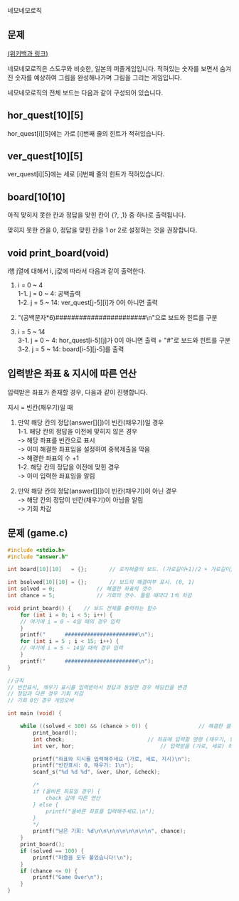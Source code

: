  네모네모로직
## 문제
[(위키백과 링크)](https://ko.wikipedia.org/wiki/%EB%85%B8%EB%85%B8%EA%B7%B8%EB%9E%A8_)

네모네모로직은 스도쿠와 비슷한, 일본의 퍼즐게임입니다. 적혀있는 숫자를 보면서 숨겨진 숫자를 예상하여 그림을 완성해나가며 그림을 그리는 게임입니다.

네모네모로직의 전체 보드는 다음과 같이 구성되어 있습니다.

## hor_quest[10][5]
hor_quest[i][5]에는 가로 [i]번째 줄의 힌트가 적혀있습니다.

## ver_quest[10][5]
ver_quest[i][5]에는 세로 [i]번째 줄의 힌트가 적혀있습니다.
## board[10[10]
아직 맞히지 못한 칸과 정답을 맞힌 칸이 {?,  ,1} 중 하나로 출력됩니다.

맞히지 못한 칸을 0, 정답을 맞힌 칸을 1 or 2로 설정하는 것을 권장합니다.

## void print_board(void)
i행 j열에 대해서 i, j값에 따라서 다음과 같이 출력한다.


1. i = 0 ~ 4\
	1-1. j = 0 ~ 4: 공백출력\
	1-2. j = 5 ~ 14: ver_quest[j-5][i]가 0이 아니면 출력

2. "(공백문자*6)#######################\n"으로 보드와 힌트를 구분

3. i = 5 ~ 14\
	3-1. j = 0 ~ 4: hor_quest[i-5][j]가 0이 아니면 출력 + "#"로 보드와 힌트를 구분\
	3-2. j = 5 ~ 14: board[i-5][j-5]를 출력



## 입력받은 좌표 & 지시에 따른 연산
입력받은 좌표가 존재할 경우, 다음과 같이 진행합니다.

지시 = 빈칸(채우기)일 때
  1. 만약 해당 칸의 정답(answer[][])이 빈칸(채우기)일 경우\
  	1-1. 해당 칸의 정답을 이전에 맞히지 않은 경우\
		-> 해당 좌표를 빈칸으로 표시\
		-> 이미 해결한 좌표임을 설정하여 중복제출을 막음\
		-> 해결한 좌표의 수 +1\
    1-2. 해당 칸의 정답을 이전에 맞힌 경우\
		-> 이미 입력한 좌표임을 알림
      
  2. 만약 해당 칸의 정답(answer[][])이 빈칸(채우기)이 아닌 경우\
		-> 해당 칸의 정답이 빈칸(채우기)이 아님을 알림\
		-> 기회 차감



## 문제 (game.c)

```C
#include <stdio.h>
#include "answer.h"

int board[10][10]   = {};		// 로직퍼즐의 보드. (가로길이+1)/2 + 가로길이, (세로길이+1)/2 + 세로길이("?", "0", " ")

int bsolved[10][10] = {};		// 보드의 해결여부 표시.	(0, 1)
int solved = 0;				// 해결한 좌표의 갯수
int chance = 5;				// 기회의 갯수. 틀릴 때마다 1씩 차감

void print_board() {	// 보드 전체를 출력하는 함수
	for (int i = 0; i < 5; i++) {
	// 여기에 i = 0 ~ 4일 때의 경우 입력
	}
	printf("      #######################\n");
	for (int i = 5 ; i < 15; i++) {
	// 여기에 i = 5 ~ 14일 때의 경우 입력
	}
	printf("      #######################\n");
}

//규칙
// 빈칸표시, 채우기 표시를 입력받아서 정답과 동일한 경우 해당칸을 변경
// 정답과 다른 경우 기회 차감
// 기회 0인 경우 게임오버

int main (void) {

	while ((solved < 100) && (chance > 0)) {				// 해결한 블록의 갯수가 (가로x세로) 이하일때 반복
		print_board();
		int check;							// 좌표에 입력할 명령 (채우기, 빈칸표시 하기)
		int ver, hor;							// 입력받을 (가로, 세로) 좌표

		printf("좌표와 지시를 입력해주세요 (가로, 세로, 지시)\n");
		printf("빈칸표시: 0, 채우기: 1\n");
		scanf_s("%d %d %d", &ver, &hor, &check);

		/*
		if (올바른 좌표일 경우) {
			check 값에 따른 연산
		} else {
			printf("올바른 좌표를 입력해주세요.\n");
		}
		*/
		printf("남은 기회: %d\n\n\n\n\n\n\n\n\n", chance);
	}
	print_board();
	if (solved == 100) {
		printf("퍼즐을 모두 풀었습니다!\n");
	}
	if (chance <= 0) {
		printf("Game Over\n");
	}
}
```
